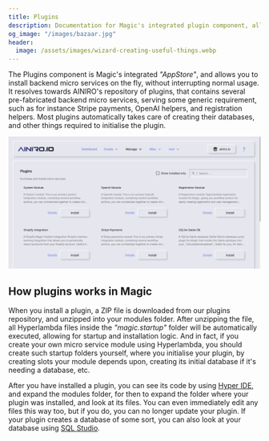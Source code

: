 ```yaml
---
title: Plugins
description: Documentation for Magic's integrated plugin component, allowing you to extend your cloudlet with plugins, such as Shopify plugins, WordPress plugins, etc
og_image: "/images/bazaar.jpg"
header:
  image: /assets/images/wizard-creating-useful-things.webp
---
```


The Plugins component is Magic's integrated _"AppStore"_, and allows you to install backend micro services on the fly, without interrupting normal usage. It resolves towards AINIRO's repository of plugins, that contains several pre-fabricated backend micro services, serving some generic requirement, such as for instance Stripe payments, OpenAI helpers, and registration helpers. Most plugins automatically takes care of creating their databases, and other things required to initialise the plugin.

![Screenshot of the plugins component allowing you to extend your cloudlet](/images/bazaar.jpg)

## How plugins works in Magic

When you install a plugin, a ZIP file is downloaded from our plugins repository, and unzipped into your modules folder. After unzipping the file, all Hyperlambda files inside the _"magic.startup"_ folder will be automatically executed, allowing for startup and installation logic. And in fact, if you create your own micro service module using Hyperlambda, you should create such startup folders yourself, where you initialise your plugin, by creating slots your module depends upon, creating its initial database if it's needing a database, etc.

After you have installed a plugin, you can see its code by using [Hyper IDE](/dashboard/hyper-ide/), and expand the modules folder, for then to expand the folder where your plugin was installed, and look at its files. You can even immediately edit any files this way too, but if you do, you can no longer update your plugin. If your plugin creates a database of some sort, you can also look at your database using [SQL Studio](/dashboard/sql-studio/).
